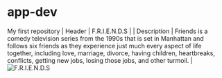 # app-dev
My first repository
| Header | F.R.I.E.N.D.S |
| Description | Friends is a comedy television series from the 1990s that is set in Manhattan and follows six friends as they experience just much every aspect of life together, including love, marriage, divorce, having children, heartbreaks, conflicts, getting new jobs, losing those jobs, and other turmoil. |
![F.R.I.E.N.D.S](https://user-images.githubusercontent.com/103555698/210499211-93ab7347-22d9-43ad-a9a4-c5f2b780196e.jpg)

